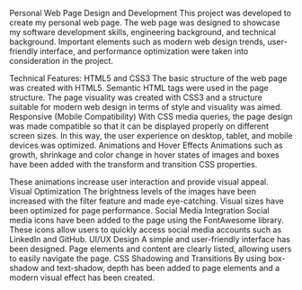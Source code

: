 Personal Web Page Design and Development
This project was developed to create my personal web page. The web page was designed to showcase my software development skills, engineering background, and technical background. Important elements such as modern web design trends, user-friendly interface, and performance optimization were taken into consideration in the project.

Technical Features:
HTML5 and CSS3
The basic structure of the web page was created with HTML5. Semantic HTML tags were used in the page structure.
The page visuality was created with CSS3 and a structure suitable for modern web design in terms of style and visuality was aimed.
Responsive (Mobile Compatibility)
With CSS media queries, the page design was made compatible so that it can be displayed properly on different screen sizes. In this way, the user experience on desktop, tablet, and mobile devices was optimized.
Animations and Hover Effects
Animations such as growth, shrinkage and color change in hover states of images and boxes have been added with the transform and transition CSS properties.

These animations increase user interaction and provide visual appeal.
Visual Optimization
The brightness levels of the images have been increased with the filter feature and made eye-catching.
Visual sizes have been optimized for page performance.
Social Media Integration
Social media icons have been added to the page using the FontAwesome library. These icons allow users to quickly access social media accounts such as LinkedIn and GitHub.
UI/UX Design
A simple and user-friendly interface has been designed. Page elements and content are clearly listed, allowing users to easily navigate the page.
CSS Shadowing and Transitions
By using box-shadow and text-shadow, depth has been added to page elements and a modern visual effect has been created.
